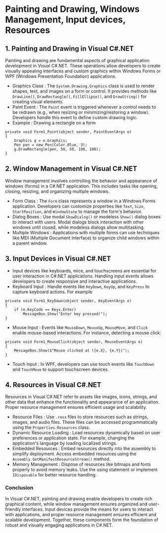 # Painting and Drawing, Windows Management, Input devices, Resources

## 1. Painting and Drawing in Visual C#.NET
Painting and drawing are fundamental aspects of graphical application development in Visual C#.NET. These operations allow developers to create visually appealing interfaces and custom graphics within Windows Forms or WPF (Windows Presentation Foundation) applications.

- Graphics Class : The ```System.Drawing.Graphics``` class is used to render shapes, text, and images on a form or control. It provides methods like ```DrawLine()```, ```DrawRectangle()```, ```FillEllipse()```, and ```DrawString()``` for creating visual elements.
- Paint Event : The ```Paint``` event is triggered whenever a control needs to be redrawn (e.g., when resizing or minimizing/restoring a window). Developers handle this event to define custom drawing logic.
- Example : Drawing a rectangle on a form

```
private void Form1_Paint(object sender, PaintEventArgs e)
{
    Graphics g = e.Graphics;
    Pen pen = new Pen(Color.Blue, 3);
    g.DrawRectangle(pen, 50, 50, 100, 100);
}
```

## 2. Window Management in Visual C#.NET
Window management involves controlling the behavior and appearance of windows (forms) in a C#.NET application. This includes tasks like opening, closing, resizing, and organizing multiple windows.

- Form Class : The ```Form``` class represents a window in a Windows Forms application. Developers can customize properties like ```Text```, ```Size```, ```StartPosition```, and ```WindowState``` to manage the form's behavior.
- Dialog Boxes : Use modal ```ShowDialog()``` or modeless ```Show()``` dialog boxes to interact with users. Modal dialogs block interaction with other windows until closed, while modeless dialogs allow multitasking.
- Multiple Windows : Applications with multiple forms can use techniques like MDI (Multiple Document Interface) to organize child windows within a parent window.

## 3. Input Devices in Visual C#.NET
- Input devices like keyboards, mice, and touchscreens are essential for user interaction in C#.NET applications. Handling input events allows developers to create responsive and interactive applications.
- Keyboard Input : Handle events like ```KeyDown```, ```KeyUp```, and ```KeyPress``` to capture keyboard actions. For example
```
private void Form1_KeyDown(object sender, KeyEventArgs e)
{
    if (e.KeyCode == Keys.Enter)
        MessageBox.Show("Enter key pressed!");
}
```

- Mouse Input : Events like ```MouseDown```, ```MouseUp```, ```MouseMove```, and ```Click``` enable mouse-based interactions. For instance, detecting a mouse click:
```
private void Form1_MouseClick(object sender, MouseEventArgs e)
{
    MessageBox.Show($"Mouse clicked at ({e.X}, {e.Y})");
}
```
- Touch Input : In WPF, developers can use touch events like ```TouchDown``` and ```TouchMove``` to support touchscreen devices.

## 4. Resources in Visual C#.NET
Resources in Visual C#.NET refer to assets like images, icons, strings, and other data that enhance the functionality and appearance of an application. Proper resource management ensures efficient usage and scalability.

- Resource Files : Use ```.resx``` files to store resources such as strings, images, and audio files. These files can be accessed programmatically using the ```Properties.Resources``` class.
- Dynamic Resource Loading : Load resources dynamically based on user preferences or application state. For example, changing the application's language by loading localized strings.
- Embedded Resources : Embed resources directly into the assembly to simplify deployment. Access embedded resources using the ```Assembly.GetManifestResourceStream()``` method.
- Memory Management : Dispose of resources like bitmaps and fonts properly to avoid memory leaks. Use the using statement or implement ```IDisposable``` for better resource handling.

### Conclusion
In Visual C#.NET, painting and drawing enable developers to create rich graphical content, while window management ensures organized and user-friendly interfaces. Input devices provide the means for users to interact with applications, and proper resource management ensures efficient and scalable development. Together, these components form the foundation of robust and visually engaging applications in C#.NET.
